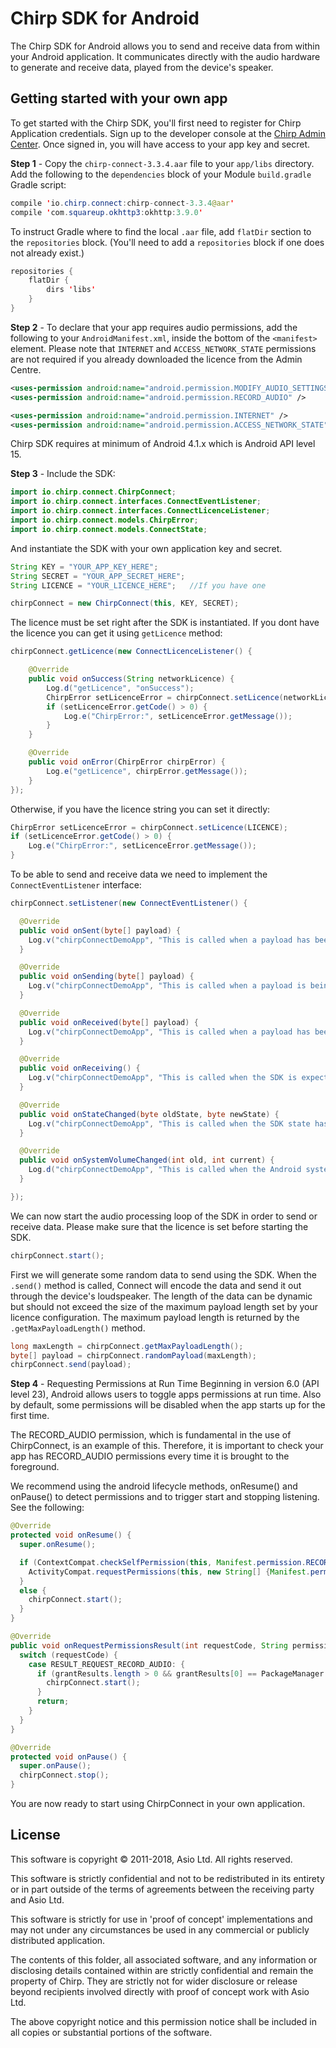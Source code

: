 # Chirp SDK for Android

The Chirp SDK for Android allows you to send and receive data from within your Android application. It communicates directly with the audio hardware to generate and receive data, played from the device's speaker.

## Getting started with your own app


To get started with the Chirp SDK, you'll first need to register for Chirp Application credentials. Sign up to the developer console at the [Chirp Admin Center](https://admin.chirp.io). Once signed in, you will have access to your app key and secret.

**Step 1** - Copy the `chirp-connect-3.3.4.aar` file to your `app/libs` directory. Add the following to the `dependencies` block of your Module `build.gradle` Gradle script:

``` java
compile 'io.chirp.connect:chirp-connect-3.3.4@aar'
compile 'com.squareup.okhttp3:okhttp:3.9.0'
```

To instruct Gradle where to find the local `.aar` file, add `flatDir` section to the `repositories` block. (You'll need to add a `repositories` block if one does not already exist.)

``` java
repositories {
    flatDir {
        dirs 'libs'
    }
}
```

**Step  2**  - To declare that your app requires audio permissions, add the following to your `AndroidManifest.xml`, inside the bottom of the `<manifest>` element. Please note that `INTERNET` and `ACCESS_NETWORK_STATE` permissions are not required if you already downloaded the licence from the Admin Centre.

``` xml
<uses-permission android:name="android.permission.MODIFY_AUDIO_SETTINGS" />
<uses-permission android:name="android.permission.RECORD_AUDIO" />

<uses-permission android:name="android.permission.INTERNET" />
<uses-permission android:name="android.permission.ACCESS_NETWORK_STATE" />
```

Chirp SDK requires at minimum of Android 4.1.x which is Android API level 15.


**Step 3** - Include the SDK:
``` java
import io.chirp.connect.ChirpConnect;
import io.chirp.connect.interfaces.ConnectEventListener;
import io.chirp.connect.interfaces.ConnectLicenceListener;
import io.chirp.connect.models.ChirpError;
import io.chirp.connect.models.ConnectState;
```

And instantiate the SDK with your own application key and secret. 

```java
String KEY = "YOUR_APP_KEY_HERE";
String SECRET = "YOUR_APP_SECRET_HERE";
String LICENCE = "YOUR_LICENCE_HERE";   //If you have one

chirpConnect = new ChirpConnect(this, KEY, SECRET);
```

The licence must be set right after the SDK is instantiated. If you dont have the licence you can get it using `getLicence` method:

```Java
chirpConnect.getLicence(new ConnectLicenceListener() {

    @Override
    public void onSuccess(String networkLicence) {
        Log.d("getLicence", "onSuccess");
        ChirpError setLicenceError = chirpConnect.setLicence(networkLicence);
        if (setLicenceError.getCode() > 0) {
            Log.e("ChirpError:", setLicenceError.getMessage());
        }
    }

    @Override
    public void onError(ChirpError chirpError) {
        Log.e("getLicence", chirpError.getMessage());
    }
});
```



Otherwise, if you have the licence string you can set it directly:

```java
ChirpError setLicenceError = chirpConnect.setLicence(LICENCE);
if (setLicenceError.getCode() > 0) {
    Log.e("ChirpError:", setLicenceError.getMessage());
}
```



To be able to send and receive data we need to implement the `ConnectEventListener` interface:

```java
chirpConnect.setListener(new ConnectEventListener() {

  @Override
  public void onSent(byte[] payload) {
    Log.v("chirpConnectDemoApp", "This is called when a payload has been sent " + payload);
  }

  @Override
  public void onSending(byte[] payload) {
    Log.v("chirpConnectDemoApp", "This is called when a payload is being sent " + payload);
  }

  @Override
  public void onReceived(byte[] payload) {
    Log.v("chirpConnectDemoApp", "This is called when a payload has been received " + payload);
  }

  @Override
  public void onReceiving() {
    Log.v("chirpConnectDemoApp", "This is called when the SDK is expecting a payload to be received");
  }

  @Override
  public void onStateChanged(byte oldState, byte newState) {
    Log.v("chirpConnectDemoApp", "This is called when the SDK state has changed " + oldState + " -> " + newState);
  }

  @Override
  public void onSystemVolumeChanged(int old, int current) {
    Log.d("chirpConnectDemoApp", "This is called when the Android system volume has changed " + old + " -> " + current);
  }

});
```


We can now start the audio processing loop of the SDK in order to send or receive data. Please make sure that the licence is set before starting the SDK.

```java
chirpConnect.start();
```

First we will generate some random data to send using the SDK. When the `.send()` method is called, Connect will encode the data and send it out through the device's loudspeaker. The length of the data can be dynamic but should not exceed the size of the maximum payload length set by your licence configuration. The maximum payload length is returned by the `.getMaxPayloadLength()` method. 
```java
long maxLength = chirpConnect.getMaxPayloadLength();
byte[] payload = chirpConnect.randomPayload(maxLength);
chirpConnect.send(payload);
```

**Step 4** - Requesting Permissions at Run Time
Beginning in version 6.0 (API level 23), Android allows users to toggle apps permissions at run time. Also by default, some permissions will be disabled when the app starts up for the first time.

The RECORD_AUDIO permission, which is fundamental in the use of ChirpConnect, is an example of this. Therefore, it is important to check your app has RECORD_AUDIO permissions every time it is brought to the foreground.

We recommend using the android lifecycle methods, onResume() and onPause() to detect permissions and to trigger start and stopping listening. See the following:

```java
@Override
protected void onResume() {
  super.onResume();

  if (ContextCompat.checkSelfPermission(this, Manifest.permission.RECORD_AUDIO) != PackageManager.PERMISSION_GRANTED) {
    ActivityCompat.requestPermissions(this, new String[] {Manifest.permission.RECORD_AUDIO}, RESULT_REQUEST_RECORD_AUDIO);
  }
  else {
    chirpConnect.start();
  }
}

@Override
public void onRequestPermissionsResult(int requestCode, String permissions[], int[] grantResults) {
  switch (requestCode) {
    case RESULT_REQUEST_RECORD_AUDIO: {
      if (grantResults.length > 0 && grantResults[0] == PackageManager.PERMISSION_GRANTED) {
        chirpConnect.start();
      }
      return;
    }
  }
}

@Override
protected void onPause() {
  super.onPause();
  chirpConnect.stop();
}
```



You are now ready to start using ChirpConnect in your own application.

## License
This software is copyright © 2011-2018, Asio Ltd.
All rights reserved.

This software is strictly confidential and not to be redistributed in its entirety or in part outside of the terms of agreements between the receiving party and Asio Ltd.

This software is strictly for use in 'proof of concept' implementations and may not under any circumstances be used in any commercial or publicly distributed application.

The contents of this folder, all associated software, and any information or disclosing details contained within are strictly confidential and remain the property of Chirp. They are strictly not for wider disclosure or release beyond recipients involved directly with proof of concept work with Asio Ltd.

The above copyright notice and this permission notice shall be included in all copies or substantial portions of the software.
